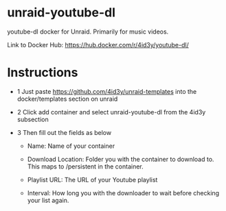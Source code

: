 # unraid-youtube-dl
youtube-dl docker for Unraid. Primarily for music videos.

Link to Docker Hub: https://hub.docker.com/r/4id3y/youtube-dl/

# Instructions

* 1 Just paste https://github.com/4id3y/unraid-templates into the docker/templates section on unraid

* 2 Click add container and select unraid-youtube-dl from the 4id3y subsection

* 3 Then fill out the fields as below

  * Name: Name of your container

  * Download Location: Folder you with the container to download to. This maps to /persistent in the container.

  * Playlist URL: The URL of your Youtube playlist

  * Interval: How long you with the downloader to wait before checking your list again.
